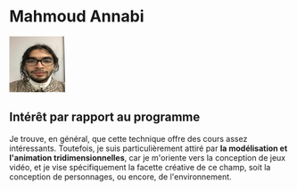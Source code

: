 # Mahmoud Annabi

<img src="/semaine_01/IMG_6148.jpeg" width="100" height="100"> 

## Intérêt par rapport au programme

Je trouve, en général, que cette technique offre des cours assez intéressants. Toutefois, je suis particulièrement attiré par **la modélisation et l'animation tridimensionnelles**, car je m'oriente vers la conception de jeux vidéo, et je vise spécifiquement la facette créative de ce champ, soit la conception de personnages, ou encore, de l'environnement.
